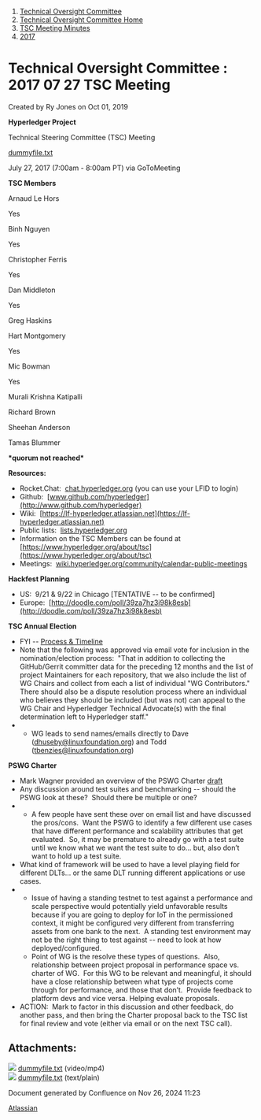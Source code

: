1. [Technical Oversight Committee](index.html)
2. [Technical Oversight Committee Home](Technical-Oversight-Committee-Home_21430274.html)
3. [TSC Meeting Minutes](TSC-Meeting-Minutes_21448544.html)
4. [2017](2017_21448665.html)

# Technical Oversight Committee : 2017 07 27 TSC Meeting

Created by Ry Jones on Oct 01, 2019

**Hyperledger Project**

Technical Steering Committee (TSC) Meeting

[dummyfile.txt](#)

July 27, 2017 (7:00am - 8:00am PT) via GoToMeeting

**TSC Members**

Arnaud Le Hors

Yes

Binh Nguyen

Yes

Christopher Ferris

Yes

Dan Middleton

Yes

Greg Haskins

Hart Montgomery

Yes

Mic Bowman

Yes

Murali Krishna Katipalli

Richard Brown

Sheehan Anderson

Tamas Blummer

**\*quorum not reached\***

**Resources:**

- Rocket.Chat:  [chat.hyperledger.org](http://chat.hyperledger.org/) (you can use your LFID to login)
- Github:  [www.github.com/hyperledger](http://www.github.com/hyperledger)
- Wiki:  [https://lf-hyperledger.atlassian.net](https://lf-hyperledger.atlassian.net)
- Public lists:  [lists.hyperledger.org](http://lists.hyperledger.org)
- Information on the TSC Members can be found at [https://www.hyperledger.org/about/tsc](https://www.hyperledger.org/about/tsc)
- Meetings:  [wiki.hyperledger.org/community/calendar-public-meetings](http://wiki.hyperledger.org/community/calendar-public-meetings)

**Hackfest Planning**

- US:  9/21 &amp; 9/22 in Chicago \[TENTATIVE -- to be confirmed]
- Europe:  [http://doodle.com/poll/39za7hz3i98k8esb](http://doodle.com/poll/39za7hz3i98k8esb)

**TSC Annual Election**

- FYI -- [Process &amp; Timeline](https://docs.google.com/document/d/1uAAiv7xkFlgwDKpkxy7xOrG6WqrP1uB6NufBCM17Q1o/edit)
- Note that the following was approved via email vote for inclusion in the nomination/election process:  "That in addition to collecting the GitHub/Gerrit committer data for the preceding 12 months and the list of project Maintainers for each repository, that we also include the list of WG Chairs and collect from each a list of individual "WG Contributors." There should also be a dispute resolution process where an individual who believes they should be included (but was not) can appeal to the WG Chair and Hyperledger Technical Advocate(s) with the final determination left to Hyperledger staff."
- - WG leads to send names/emails directly to Dave ([dhuseby@linuxfoundation.org](mailto:dhuseby@linuxfoundation.org)) and Todd ([tbenzies@linuxfoundation.org](mailto:tbenzies@linuxfoundation.org))

**PSWG Charter**

- Mark Wagner provided an overview of the PSWG Charter [draft](https://docs.google.com/document/d/1OtGmVvHa_LDhIm5t1HEI7XwCQt1Lpr4gRmWixoJWQzg/edit)
- Any discussion around test suites and benchmarking -- should the PSWG look at these?  Should there be multiple or one?
- - A few people have sent these over on email list and have discussed the pros/cons.  Want the PSWG to identify a few different use cases that have different performance and scalability attributes that get evaluated.  So, it may be premature to already go with a test suite until we know what we want the test suite to do… but, also don’t want to hold up a test suite.
- What kind of framework will be used to have a level playing field for different DLTs… or the same DLT running different applications or use cases.
- - Issue of having a standing testnet to test against a performance and scale perspective would potentially yield unfavorable results because if you are going to deploy for IoT in the permissioned context, it might be configured very different from transferring assets from one bank to the next.  A standing test environment may not be the right thing to test against -- need to look at how deployed/configured.
  - Point of WG is the resolve these types of questions.  Also, relationship between project proposal in performance space vs. charter of WG.  For this WG to be relevant and meaningful, it should have a close relationship between what type of projects come through for performance, and those that don’t.  Provide feedback to platform devs and vice versa. Helping evaluate proposals.
- ACTION:  Mark to factor in this discussion and other feedback, do another pass, and then bring the Charter proposal back to the TSC list for final review and vote (either via email or on the next TSC call).

## Attachments:

![](images/icons/bullet_blue.gif) [dummyfile.txt](attachments/21433255/21457574.txt) (video/mp4)  
![](images/icons/bullet_blue.gif) [dummyfile.txt](attachments/21433255/21448694.txt) (text/plain)

Document generated by Confluence on Nov 26, 2024 11:23

[Atlassian](http://www.atlassian.com/)
